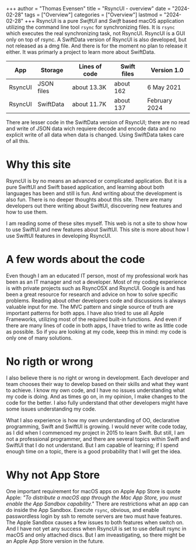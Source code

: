 +++
author = "Thomas Evensen"
title = "RsyncUI - overview"
date = "2024-02-28"
tags = ["Overview"]
categories = ["Overview"]
lastmod = "2024-02-28"
+++
RsyncUI is a pure *SwiftUI*  and *Swift* based macOS application utilizing the command line tool `rsync` for synchronizing files. It is `rsync` which executes the real synchronizing task, not RsyncUI. RsyncUI is a GUI only on top of rsync. A  SwiftData version of RsyncUI is also developed, but not released as a dmg file. And there is for the moment no plan to release it either. It was primarly a project to learn more about SwiftData. 

| App      | Storage  | Lines of code | Swift files | Version 1.0 |
| ----------- | ----------- |   ----------- | -------- | -------- |
| RsyncUI  | JSON files |  about 13.3K     | about 162       | 6 May 2021 |
| RsyncUI  | SwiftData |  about 11.7K     | about 137       | February 2024 |

There are lesser code in the SwiftData version of RsyncUI; there are no read and write of JSON data wich requiere decode and encode data and no explicit write of all data when data is changed. Using SwiftData takes care of all this. 

# Why this site

RsyncUI is by no means an advanced or complicated application. But it is a pure SwiftUI and Swift based application, and learning about both languages has been and still is fun. And writing about the development is also fun. There is no deeper thoughts about this site. There are many developers out there writing about SwiftUI, discovering new features and how to use them. 

I am reading some of these sites myself. This web is not a site to show how to use SwiftUI and new features about SwiftUI. This site is more about how I use SwiftUI features in developing RsyncUI. 

# A few words about the code

Even though I am an educated IT person, most of my professional work has been as an IT manager and not a developer. Most of my coding experience is with private projects such as RsyncOSX and RsyncUI. Google is and has been a great resource for research and advice on how to solve specific problems. Reading about other developers code and discussions is always valuable input for me. The MVC pattern and single source of truth are important patterns for both apps. I have also tried to use all Apple Frameworks, utilizing most of the required built-in functions.  And even if there are many lines of code in both apps, I have tried to write as little code as possible. So if you are looking at my code, keep this in mind: my code is only one of many solutions.

# No rigth or wrong

I also believe there is no right or wrong in development. Each developer and team chooses their way to develop based on their skills and what they want to achieve. I know my own code, and I have no issues understanding what my code is doing. And as times go on, in my opinion, I make changes to the code for the better. I also fully understand that other developers might have some issues understanding my code. 

What I also experience is how my own understanding of OO, declarative programming, Swift and SwiftUI is growing. I would never write code today, as I did when I commenced my project in 2015 to learn Swift. But still, I am not a professional programmer, and there are several topics within Swift and SwiftUI that I do not understand. But I am capable of learning; if I spend enough time on a topic, there is a good probability that I will get the idea.

# Why not App Store

One important requirement for macOS apps on Apple App Store is quote Apple: *"To distribute a macOS app through the Mac App Store, you must enable the App Sandbox capability."* There are restrictions what an app can do inside the App Sandbox. Execute `rsync`, obvious, and enable passwordless login by ssh to remote servers are two must have features. The Apple Sandbox causes a few issues to both features when switch on. And I have not yet any success when RsyncUI is set to use default rsync in macOS and only attached discs. But I am inveastigating, so there might be an Apple App Store version in the future.

